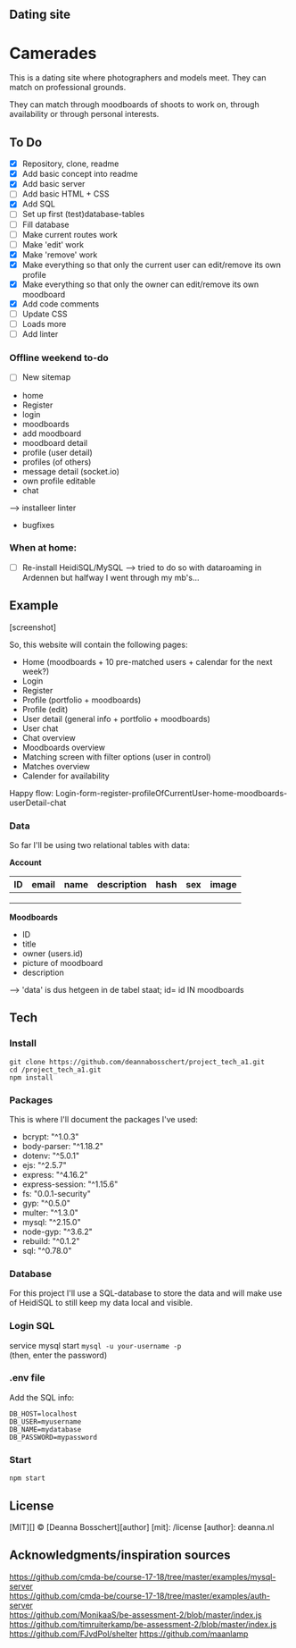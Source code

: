 ## Dating site

# Camerades
This is a dating site where photographers and models meet.
They can match on professional grounds.

They can match through moodboards of shoots to work on, through availability or through personal interests.

## To Do
- [x] Repository, clone, readme
- [x] Add basic concept into readme  
- [x] Add basic server  
- [ ] Add basic HTML + CSS  
- [x] Add SQL  
- [ ] Set up first (test)database-tables  
- [ ] Fill database  
- [ ] Make current routes work  
- [ ] Make 'edit' work  
- [x] Make 'remove' work  
- [x] Make everything so that only the current user can edit/remove its own profile
- [x] Make everything so that only the owner can edit/remove its own moodboard
- [x] Add code comments
- [ ] Update CSS  
- [ ] Loads more
- [ ] Add linter

### Offline weekend to-do
- [ ] New sitemap
- home
- Register
- login
- moodboards
- add moodboard
- moodboard detail
- profile (user detail)
- profiles (of others)
- message detail (socket.io)
- own profile editable
- chat

--> installeer linter
- bugfixes

### When at home:
- [ ] Re-install HeidiSQL/MySQL --> tried to do so with dataroaming in Ardennen but halfway I went through my mb's...


## Example
[screenshot]

<!-- When you first visit the site, you can fill in the form already and see with which persons you've matched. You can view their profile, but to send them a message you'll have to register. -->

So, this website will contain the following pages:
- Home (moodboards + 10 pre-matched users + calendar for the next week?)
- Login
- Register
- Profile (portfolio + moodboards)
- Profile (edit)
- User detail (general info + portfolio + moodboards)
- User chat
- Chat overview
- Moodboards overview
- Matching screen with filter options (user in control)
- Matches overview
- Calender for availability

Happy flow: Login-form-register-profileOfCurrentUser-home-moodboards-userDetail-chat

### Data
So far I'll be using two relational tables with data:

**Account**

| ID | email | name | description | hash | sex | image |
|----|-------|------|-------------|------|-----|-------|
|    |       |      |             |      |     |       |
|    |       |      |             |      |     |       |
|    |       |      |             |      |     |       |

**Moodboards**
- ID
- title
- owner (users.id)
- picture of moodboard
- description

--> 'data' is dus hetgeen in de tabel staat; id= id IN moodboards

## Tech

###  Install
`git clone https://github.com/deannabosschert/project_tech_a1.git`  
`cd /project_tech_a1.git`  
`npm install`  

### Packages
This is where I'll document the packages I've used:
* bcrypt: "^1.0.3"  
* body-parser: "^1.18.2"  
* dotenv: "^5.0.1"  
* ejs: "^2.5.7"  
* express: "^4.16.2"  
* express-session: "^1.15.6"  
* fs: "0.0.1-security"  
* gyp: "^0.5.0"  
* multer: "^1.3.0"  
* mysql: "^2.15.0"  
* node-gyp: "^3.6.2"  
* rebuild: "^0.1.2"  
* sql: "^0.78.0"  

### Database
For this project I'll use a SQL-database to store the data and will make use of HeidiSQL to still keep my data local and visible.

### Login SQL
service mysql start
`mysql -u your-username -p`  
(then, enter the password)

### .env file
Add the SQL info:
```
DB_HOST=localhost
DB_USER=myusername
DB_NAME=mydatabase
DB_PASSWORD=mypassword
```

### Start
`npm start`


## License
[MIT][] © [Deanna Bosschert][author]
[mit]: /license
[author]: deanna.nl


## Acknowledgments/inspiration sources
https://github.com/cmda-be/course-17-18/tree/master/examples/mysql-server  
https://github.com/cmda-be/course-17-18/tree/master/examples/auth-server  
https://github.com/MonikaaS/be-assessment-2/blob/master/index.js  
https://github.com/timruiterkamp/be-assessment-2/blob/master/index.js  
https://github.com/FJvdPol/shelter
https://github.com/maanlamp
